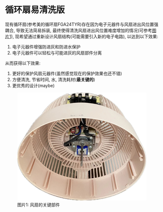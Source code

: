 # 循环扇易清洗版

现有循环扇(参考美的循环扇FGA24TYR)存在因为电子元器件与风扇进出风位置强耦合, 导致无法简易拆装, 最终使得清洗风扇进出风位置难度增加的情况(可参考[图片1](#key_part)), 现希望通过重新设计风扇结构(可能需要引入新的电子电路), 以达到以下效果:

1. 电子元器件增强防进灰和防进水保护
2. 电子元器件可以轻松与可能进灰的风扇部件分离

从而获得以下效果:

1. 更好的保护风扇元器件(虽然感觉现在的保护效果也还不错)
2. 方便清洗, 节省时间, 水, 清洗耗材(**最关键的**)
3. 更优秀的设计(maybe)





<a id='key_part'></a>

<figure>
    <img src="Photos/fan.jpg" alt="key_part">
    <figcaption>图片1: 风扇的关键部件</figcaption>
</figure>
